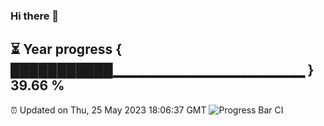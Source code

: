 ### Hi there 👋
⏳ Year progress { ███████████▁▁▁▁▁▁▁▁▁▁▁▁▁▁▁▁▁▁▁ } 39.66 %
---
⏰ Updated on Thu, 25 May 2023 18:06:37 GMT
![Progress Bar CI](https://github.com/Moyi321/Moyi321/workflows/Progress%20Bar%20CI/badge.svg)
